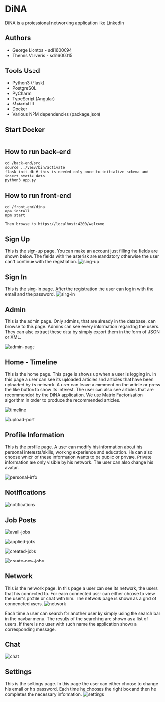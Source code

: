 # DiNA
DiNA is a professional networking application like LinkedIn

## Authors

- George Liontos - sdi1600094
- Themis Varveris - sdi1600015

## Tools Used

- Python3 (Flask)
- PostgreSQL
- PyCharm
- TypeScript (Angular)
- Material UI
- Docker
- Various NPM dependencies (package.json)

## Start Docker

```
```

## How to run back-end

```
cd /back-end/src
source ../venv/bin/activate
flask init-db # this is needed only once to initialize schema and insert static data
python3 app.py
```

## How to run front-end

```
cd /front-end/dina
npm install
npm start

Then browse to https://localhost:4200/welcome
```


## Sign Up
This is the sign-up page. You can make an account just filling the fields are shown below. The fields with the asterisk are mandatory otherwise the user can't continue with the registration.
![sing-up](./readme-images/sign-up.png)

## Sign In
This is the sing-in page. After the registration the user can log in with the email and the password.
![sing-in](./readme-images/sign-in.png)

## Admin
This is the admin page. Only admins, that are already in the database, can browse to this page. Admins can see every information regarding the users. They can also extract these data by simply export them in the form of JSON or XML.

![admin-page](./readme-images/admin.png)

## Home - Timeline

This is the home page. This page is shows up when a user is logging in. In this page a user can see its uploaded articles and articles that have been uploaded by its network. A user can leave a comment on the article or press the like button to show its interest. The user can also see articles that are recommended by the DiNA application. We use Matrix Factorization algorithm in order to produce the recommended articles.

![timeline](./readme-images/timeline.png)

![upload-post](./readme-images/upload-post.png)

## Profile Information

This is the profile page. A user can modify his information about his personal interests/skills, working experience and education. He can also choose which of these information wants to be public or private. Private information are only visible by his network. The user can also change his avatar.

![personal-info](./readme-images/personal-info.png)


## Notifications

![notifications](./readme-images/notifications.png)


## Job Posts

![avail-jobs](./readme-images/avail-jobs.png)

![applied-jobs](./readme-images/applied-jobs.png)

![created-jobs](./readme-images/created-jobs.png)

![create-new-jobs](./readme-images/create-new-jobs.png)


## Network

This is the network page. In this page a user can see its network, the users that his connected to. For each connected user can either choose to view the user's profile or chat with him. The network page is shown as a grid of connencted users.
![network](./readme-images/network.png)

Each time a user can search for another user by simply using the search bar in the navbar menu. The results of the searching are shown as a list of users. If there is no user with such name the application shows a corresponding message.

## Chat

![chat](./readme-images/chat.png)


## Settings

This is the settings page. In this page the user can either choose to change his email or his password. Each time he chooses the right box and then he completes the necessary information.
![settings](./readme-images/settings.png)




